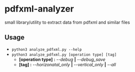 # pdfxml-analyzer
small library/utility to extract data from pdfxml and similar files 

## Usage
* `python3 analyze_pdfxml.py --help`
* `python3 analyze_pdfxml.py [operation type] [tag]`
  * **[operation type] :** *--debug* **|** *--debug_save*
  * **[tag] :** *--horizonatal_only* **|** *--vertical_only* **|** *--all*
